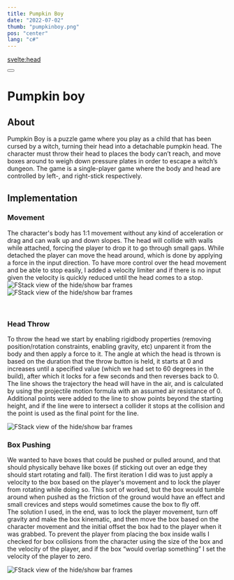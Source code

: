 ```yaml
---
title: Pumpkin Boy
date: "2022-07-02"
thumb: "pumpkinboy.png"
pos: "center"
lang: "c#"
---
```


<script>
    import Button from "$components/Button.svelte";
</script>

<svelte:head>
<title>DavidB | Pumpkin Boy</title>
</svelte:head>

<Button href="/">
</Button>

# Pumpkin boy

## About
Pumpkin Boy is a puzzle game where you play as a child that has been cursed by a witch, turning their head into a detachable pumpkin head. The character must throw their head to places the body can’t reach, and move boxes around to weigh down pressure plates in order to escape a witch’s dungeon. The game is a single-player game where the body and head are controlled by left-, and right-stick respectively.

## Implementation

### Movement
The character's body has 1:1 movement without any kind of acceleration or drag and can walk up and down slopes. The head will collide with walls while attached, forcing the player to drop it to go through small gaps. While detached the player can move the head around, which is done by applying a force in the input direction. To have more control over the head movement and be able to stop easily, I added a velocity limiter and if there is no input given the velocity is quickly reduced until the head comes to a stop.
![FStack view of the hide/show bar frames](/projectmedia/pumpkin/body_head.png "Displaying the two frames used for hiding/showing the right actionbar.")
![FStack view of the hide/show bar frames](/projectmedia/pumpkin/body_nohead.png "Displaying the two frames used for hiding/showing the right actionbar.")

<br>

### Head Throw
To throw the head we start by enabling rigidbody properties (removing position/rotation constraints, enabling gravity, etc) unparent it from the body and then apply a force to it. The angle at which the head is thrown is based on the duration that the throw button is held, it starts at 0 and increases until a specified value (which we had set to 60 degrees in the build), after which it locks for a few seconds and then reverses back to 0. The line shows the trajectory the head will have in the air, and is calculated by using the projectile motion formula with an assumed air resistance of 0. Additional points were added to the line to show points beyond the starting height, and if the line were to intersect a collider it stops at the collision and the point is used as the final point for the line.

![FStack view of the hide/show bar frames](/projectmedia/pumpkin/throw_text.png "Displaying the two frames used for hiding/showing the right actionbar.")
<br>

### Box Pushing
We wanted to have boxes that could be pushed or pulled around, and that should physically behave like boxes (if sticking out over an edge they should start rotating and fall). The first iteration I did was to just apply a velocity to the box based on the player's movement and to lock the player from rotating while doing so. This sort of worked, but the box would tumble around when pushed as the friction of the ground would have an effect and small crevices and steps would sometimes cause the box to fly off.
<br>
The solution I used, in the end, was to lock the player movement, turn off gravity and make the box kinematic, and then move the box based on the character movement and the initial offset the box had to the player when it was grabbed. To prevent the player from placing the box inside walls I checked for box collisions from the character using the size of the box and the velocity of the player, and if the box “would overlap something” I set the velocity of the player to zero.

![FStack view of the hide/show bar frames](/projectmedia/pumpkin/box_push.png "Displaying the two frames used for hiding/showing the right actionbar.")